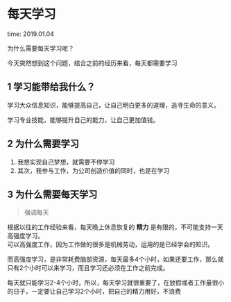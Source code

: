 # 每天学习

time: 2019.01.04

为什么需要每天学习呢？

今天突然想到这个问题，结合之前的经历来看，每天都需要学习

## 1 学习能带给我什么？

学习大众信息知识，能够提高自己，让自己明白更多的道理，追寻生命的意义。

学习专业技能，能够提升自己的能力，让自己更加值钱。

## 2 为什么需要学习

1. 我想实现自己梦想，就需要不停学习
2. 其次，我参与工作，为公司创造价值的同时，也是在学习

## 3 为什么需要每天学习

> 强调每天

根据以往的工作经验来看，每天晚上休息恢复的 **精力** 是有限的，不可能支持一天高强度学习。  
可以高强度工作，因为工作做的很多是机械劳动，运用的是已经学会的知识。

而高强度学习，是非常耗费脑部资源，每天最多4个小时，如果还要工作，那么就只有2个小时可以来学习，而且学习还必须在工作之前完成。

每天就只能学习2-4个小时，所以，每天学习就很重要了，在放假或者工作量很小的日子，一定要让自己学习2个小时，把自己的精力用好，不浪费
